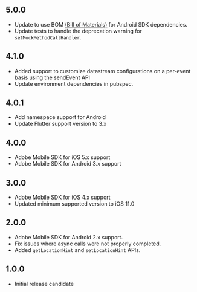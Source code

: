 ## 5.0.0

* Update to use BOM [(Bill of Materials)](https://central.sonatype.com/artifact/com.adobe.marketing.mobile/sdk-bom) for Android SDK dependencies.
* Update tests to handle the deprecation warning for `setMockMethodCallHandler`.

## 4.1.0

* Added support to customize datastream configurations on a per-event basis using the sendEvent API
* Update environment dependencies in pubspec.

## 4.0.1

* Add namespace support for Android
* Update Flutter support version to 3.x

## 4.0.0

* Adobe Mobile SDK for iOS 5.x support
* Adobe Mobile SDK for Android 3.x support

## 3.0.0

* Adobe Mobile SDK for iOS 4.x support
* Updated minimum supported version to iOS 11.0

## 2.0.0

* Adobe Mobile SDK for Android 2.x support.
* Fix issues where async calls were not properly completed.
* Added `getLocationHint` and `setLocationHint` APIs.

## 1.0.0

* Initial release candidate

